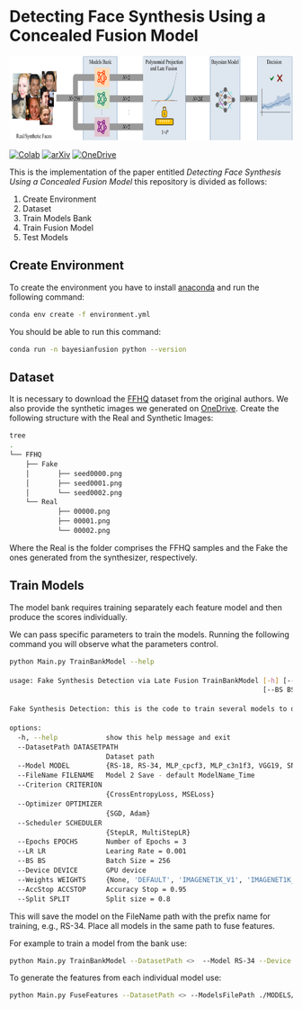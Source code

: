 # Detecting Face Synthesis Using a Concealed Fusion Model

<img src="https://github.com/kopepod/FaceSynthesisDetectionFusion/blob/main/Pipeline.png" width="1000" height="150" />

[![Colab](https://colab.research.google.com/assets/colab-badge.svg)](https://colab.research.google.com/drive/1elztvJ-Wz1qsFMH2T-uc1y-V-7-3An7i)
[![arXiv](https://img.shields.io/badge/arXiv-1234.56789-b31b1b.svg)](https://arxiv.org/abs/2401.04257)
[![OneDrive](https://img.shields.io/badge/OneDrive-0078D4.svg?style=for-the-badge&logo=microsoftonedrive&logoColor=white)](https://livewarwickac-my.sharepoint.com/:f:/g/personal/u1873231_live_warwick_ac_uk/Eghl0WXMTJJJmHu4KEWIL8QBP0yyraEjpd6FYSOpqLMzAw?e=w7cvtw)

This is the implementation of the paper entitled _Detecting Face Synthesis Using a Concealed Fusion Model_ this repository is divided as follows:

1. Create Environment
2. Dataset
3. Train Models Bank
4. Train Fusion Model
5. Test Models

## Create Environment

To create the environment you have to install [anaconda](https://www.anaconda.com/download) and run the following command:
```bash
conda env create -f environment.yml
```
You should be able to run this command:
```bash
conda run -n bayesianfusion python --version
```
## Dataset

It is necessary to download the [FFHQ](https://github.com/NVlabs/ffhq-dataset) dataset from the original authors.  We also provide the synthetic images we generated on  [OneDrive](https://livewarwickac-my.sharepoint.com/:f:/g/personal/u1873231_live_warwick_ac_uk/Eghl0WXMTJJJmHu4KEWIL8QBP0yyraEjpd6FYSOpqLMzAw?e=w7cvtw). Create the following structure with the Real and Synthetic Images:

```bash
tree
.
└── FFHQ
    ├── Fake
    │       ├── seed0000.png
    │       ├── seed0001.png
    │       └── seed0002.png
    └── Real
            ├── 00000.png
            ├── 00001.png
            └── 00002.png
```
Where the Real is the folder comprises the FFHQ samples and the Fake the ones generated from the synthesizer, respectively.

## Train Models

The model bank requires training separately each feature model and then produce the scores individually.

We can pass specific parameters to train the models. Running the following command you will observe what the parameters control.

```bash
python Main.py TrainBankModel --help

usage: Fake Synthesis Detection via Late Fusion TrainBankModel [-h] [--DatasetPath DATASETPATH] [--Model MODEL] [--FileName FILENAME] [--Criterion CRITERION] [--Optimizer OPTIMIZER] [--Scheduler SCHEDULER] [--Epochs EPOCHS] [--LR LR]
                                                               [--BS BS] [--Device DEVICE] [--Weights WEIGHTS] [--AccStop ACCSTOP] [--Split SPLIT]

Fake Synthesis Detection: this is the code to train several models to detect face synthesis.

options:
  -h, --help            show this help message and exit
  --DatasetPath DATASETPATH
                        Dataset path
  --Model MODEL         {RS-18, RS-34, MLP_cpcf3, MLP_c3n1f3, VGG19, SNet, DenseNet101, RSX-101, VT16}
  --FileName FILENAME   Model 2 Save - default ModelName_Time
  --Criterion CRITERION
                        {CrossEntropyLoss, MSELoss}
  --Optimizer OPTIMIZER
                        {SGD, Adam}
  --Scheduler SCHEDULER
                        {StepLR, MultiStepLR}
  --Epochs EPOCHS       Number of Epochs = 3
  --LR LR               Learing Rate = 0.001
  --BS BS               Batch Size = 256
  --Device DEVICE       GPU device
  --Weights WEIGHTS     {None, 'DEFAULT', 'IMAGENET1K_V1', 'IMAGENET1K_V2'}
  --AccStop ACCSTOP     Accuracy Stop = 0.95
  --Split SPLIT         Split size = 0.8

```

This will save the model on the FileName path with the prefix name for training, e.g., RS-34. Place all models in the same path to fuse features.

For example to train a model from the bank use:

```bash
python Main.py TrainBankModel --DatasetPath <>  --Model RS-34 --Device "cuda:0" --LR 0.01 --BS 512
```

To generate the features from each individual model use:

```bash
python Main.py FuseFeatures --DatasetPath <> --ModelsFilePath ./MODELS/
```






